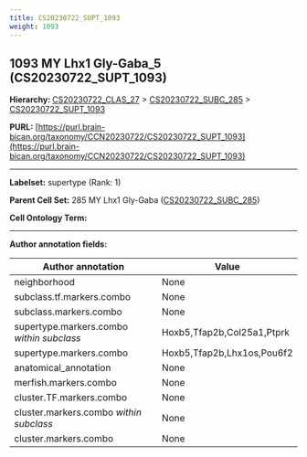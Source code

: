 ```yaml
---
title: CS20230722_SUPT_1093
weight: 1093
---
```

## 1093 MY Lhx1 Gly-Gaba_5 (CS20230722_SUPT_1093)
<b>Hierarchy: </b>
[CS20230722_CLAS_27](../CS20230722_CLAS_27) >
[CS20230722_SUBC_285](../CS20230722_SUBC_285) >
[CS20230722_SUPT_1093](../CS20230722_SUPT_1093)

**PURL:** [https://purl.brain-bican.org/taxonomy/CCN20230722/CS20230722_SUPT_1093](https://purl.brain-bican.org/taxonomy/CCN20230722/CS20230722_SUPT_1093)

---


**Labelset:** supertype (Rank: 1)

**Parent Cell Set:** 285 MY Lhx1 Gly-Gaba ([CS20230722_SUBC_285](../CS20230722_SUBC_285))



**Cell Ontology Term:** 

[MARKER GENES.]: #


---

[TRANSFERRED ANNOTATIONS.]: #


[AUTHOR ANNOTATION FIELDS.]: #


**Author annotation fields:**

| Author annotation | Value |
|-------------------|-------|
|neighborhood|None|
|subclass.tf.markers.combo|None|
|subclass.markers.combo|None|
|supertype.markers.combo _within subclass_|Hoxb5,Tfap2b,Col25a1,Ptprk|
|supertype.markers.combo|Hoxb5,Tfap2b,Lhx1os,Pou6f2|
|anatomical_annotation|None|
|merfish.markers.combo|None|
|cluster.TF.markers.combo|None|
|cluster.markers.combo _within subclass_|None|
|cluster.markers.combo|None|
